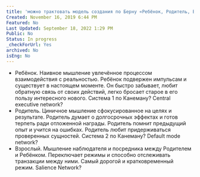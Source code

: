 ```yaml
---
title: 'можно трактовать модель создания по Берну «Ребёнок, Родитель, Взрослый» как три режима мышления каждый из которых:'
Created: November 16, 2019 6:44 PM
Featured: No
Last Updated: September 18, 2022 1:29 PM
Public: No
Status: In progress
_checkForUrl: Yes
archived: No
isEng: No
---
```


- Ребёнок. Наивное мышление увлечённое процессом взаимодействия с реальностью. Ребёнок подвержен импульсам и существует в настоящем моменте. Он быстро забывает, любит обратную связь от своих действий, легко бросает старое в его пользу интересного нового. Система 1 по Канеману? Central executive network?
- Родитель. Циничное мышление сфокусированное на целях и результате. Родитель думает о долгосрочных эффектах и готов терпеть ради отложенной награды. Родитель помнит предыдущий опыт и учится на ошибках. Родитель любит придерживаться проверенных сущностей. Система 2 по Канеману? Default mode network?
- Взрослый. Мышление наблюдателя и посредника между Родителем и Ребёнком. Переключает режимы и способно отслеживать транзакции между ними. Самый дорогой и кратковременный режим. Salience Network?